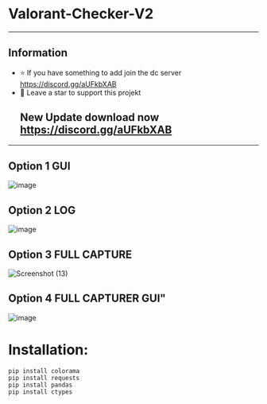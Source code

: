 # Valorant-Checker-V2
-----
## Information
- ⭐ If you have something to add join the dc server https://discord.gg/aUFkbXAB
- 🎈 Leave a star to support this projekt
  ## New Update download now https://discord.gg/aUFkbXAB
-----

## Option 1 GUI
![image](https://user-images.githubusercontent.com/90693180/180217407-bf6e6ad4-f7d3-4cdf-8d34-d2d5a94dc342.png)
## Option 2 LOG
![image](https://user-images.githubusercontent.com/90693180/180217673-99da55e8-f2f0-4a07-8cc0-466db8af1c24.png)
## Option 3 FULL CAPTURE
![Screenshot (13)](https://user-images.githubusercontent.com/90693180/180263866-087ebd50-2b19-4ca5-b842-1d7e5c3fbfd3.png)
## Option 4 FULL CAPTURER GUI"
![image](https://user-images.githubusercontent.com/90693180/180521708-9a545009-761d-4bc6-af99-e6cb3b2dea9d.png)

# Installation:
```
pip install colorama
pip install requests
pip install pandas
pip install ctypes
```
